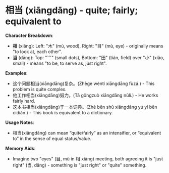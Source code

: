 # **相当 (xiāngdāng) - quite; fairly; equivalent to**

**Character Breakdown**:  
- **相** (xiāng): Left: "木" (mù, wood), Right: "目" (mù, eye) - originally means "to look at, each other".  
- **当** (dāng): Top: "⺌" (small dots), Bottom: "田" (tián, field) over "小" (xiǎo, small) - means "to be, to serve as, just right".

**Examples**:  
- 这个问题相当(xiāngdāng)复杂。(Zhège wèntí xiāngdāng fùzá.) - This problem is quite complex.  
- 他工作相当(xiāngdāng)努力。(Tā gōngzuò xiāngdāng nǔlì.) - He works fairly hard.  
- 这本书相当(xiāngdāng)于一本词典。(Zhè běn shū xiāngdāng yú yī běn cídiǎn.) - This book is equivalent to a dictionary.

**Usage Notes**:  
- 相当(xiāngdāng) can mean “quite/fairly” as an intensifier, or “equivalent to” in the sense of equal status/value.

**Memory Aids**:  
- Imagine two "eyes" (目, mù in 相 xiāng) meeting, both agreeing it is "just right" (当, dāng) - something is "just right" or "quite" something.